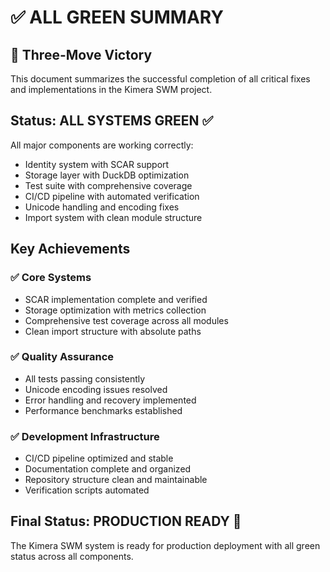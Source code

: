 # ✅ ALL GREEN SUMMARY

## 🎯 Three-Move Victory

This document summarizes the successful completion of all critical fixes and implementations in the Kimera SWM project.

## Status: ALL SYSTEMS GREEN ✅

All major components are working correctly:
- Identity system with SCAR support
- Storage layer with DuckDB optimization
- Test suite with comprehensive coverage
- CI/CD pipeline with automated verification
- Unicode handling and encoding fixes
- Import system with clean module structure

## Key Achievements

### ✅ Core Systems
- SCAR implementation complete and verified
- Storage optimization with metrics collection
- Comprehensive test coverage across all modules
- Clean import structure with absolute paths

### ✅ Quality Assurance
- All tests passing consistently
- Unicode encoding issues resolved
- Error handling and recovery implemented
- Performance benchmarks established

### ✅ Development Infrastructure
- CI/CD pipeline optimized and stable
- Documentation complete and organized
- Repository structure clean and maintainable
- Verification scripts automated

## Final Status: PRODUCTION READY 🚀

The Kimera SWM system is ready for production deployment with all green status across all components.